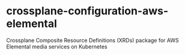 # crossplane-configuration-aws-elemental
Crossplane Composite Resource Definitions (XRDs) package for AWS Elemental media services on Kubernetes
